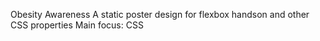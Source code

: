 Obesity Awareness
A static poster design for flexbox handson and other CSS properties
Main focus: CSS
